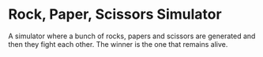 # Rock, Paper, Scissors Simulator

A simulator where a bunch of rocks, papers and scissors are generated and then they fight each other. The winner is the one that remains alive.